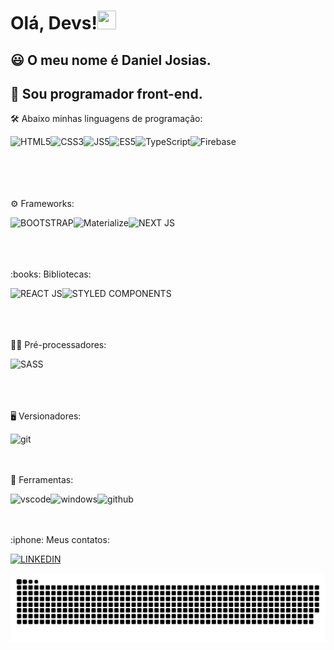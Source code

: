 # Olá, Devs!<img src="https://raw.githubusercontent.com/kaueMarques/kaueMarques/master/hi.gif" width="30" height="30">

## :smiley: O meu nome é **Daniel Josias**.

## :rocket: Sou programador **front-end**.

<p> 🛠️ Abaixo minhas linguagens de programação: </p>

<img align="left" src="https://img.shields.io/badge/HTML5-FF8C00?style=for-the-badge" alt="HTML5" />

<img align="left" src="https://img.shields.io/badge/CSS3-1E90FF?style=for-the-badge" alt="CSS3" />

<img align="left" src="https://img.shields.io/badge/JS5-FFD700?style=for-the-badge" alt="JS5" />

<img align="left" src="https://img.shields.io/badge/ES5-FFD700?style=for-the-badge" alt="ES5" />

<img align="left" src="https://img.shields.io/badge/TypeScript-00BFFF?style=for-the-badge" alt="TypeScript" />

<img align="left"  alt="Firebase" src="https://img.shields.io/badge/Firebase-FFA500?style=for-the-badge"  />
<br>
<br>
<br>
<br>
<br>
<p> ⚙️ Frameworks: </p>
<img align="left" src="https://img.shields.io/badge/BOOTSTRAP-6A5ACD?style=for-the-badge" alt="BOOTSTRAP" />
<img align="left" src="https://img.shields.io/badge/Materialize-FA8072?style=for-the-badge" alt="Materialize" />
<img align="left" src="https://img.shields.io/badge/NEXT JS-c0c0c0?style=for-the-badge" alt="NEXT JS" />
<br>
<br>
<br>
<br/>
<p> :books: Bibliotecas: </p>
<img align="left" src="https://img.shields.io/badge/REACT JS-00BFFF?style=for-the-badge" alt="REACT JS" />
<img align="left" src="https://img.shields.io/badge/STYLED COMPONENTS-FF69B4?style=for-the-badge" alt="STYLED COMPONENTS" />
<br>
<br>
<br>
<br>
<p> 👨‍💻 Pré-processadores: </p>
<img align="left" src="https://img.shields.io/badge/SASS-DA70D6?style=for-the-badge" alt="SASS" />
<br>
<br>
<br>
<br>
<p> 🖥 Versionadores: </p>
 
 <img align="left" alt="git"  src="https://camo.githubusercontent.com/722b3eed436e9cf01107d48c5d91af4d26095f89de4252826aa3211e1d28559f/68747470733a2f2f696d672e736869656c64732e696f2f62616467652f2d4769742d4630353033323f266c6f676f3d676974266c6f676f436f6c6f723d464646464646">
<br>
<br>
<br>
<p> 🧰 Ferramentas: </p>
<img alt ="vscode" align="left" src="https://camo.githubusercontent.com/1bebed34ef8cba16143fcff8a76a2018ca09c8192400743068b4fcf52833597e/68747470733a2f2f696d672e736869656c64732e696f2f62616467652f2d5653436f64652d3030374143433f266c6f676f3d56697375616c25323053747564696f253230436f6465266c6f676f436f6c6f723d464646464646">

<img alt="windows" align="left" src="https://camo.githubusercontent.com/c99c5c1e2b0441d15f05924226ce0cfd7d9880960fd66b15469ee761ed8a6b7c/68747470733a2f2f696d672e736869656c64732e696f2f62616467652f2d57696e646f77732d3030373844363f266c6f676f3d57696e646f7773266c6f676f436f6c6f723d464646464646">

<img alt="github" align="left" src="https://camo.githubusercontent.com/59a8c5aa4b58bba625bbb5fa448866bbd9a24a0d261002db8ddc6ca9ca5a0ae2/68747470733a2f2f696d672e736869656c64732e696f2f62616467652f2d4769744875622d3138313731373f266c6f676f3d476974487562266c6f676f436f6c6f723d464646464646">
<br>
<br>
<br>
<p> :iphone: Meus contatos: </p>
<a alt="Linkedin" href="https://www.linkedin.com/in/daniel-josias-99482a208/"><img src="https://img.shields.io/badge/LINKEDIN-1E90FF?style=for-the-badge" alt="LINKEDIN" /></a>

![Snake animation](https://github.com/danieljosias/danieljosias/raw/output/github-contribution-grid-snake.svg)
